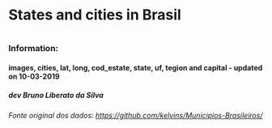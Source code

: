 # States and cities in Brasil
# 
### Information: 
#### images,	cities,	lat,	long,	cod_estate,	state,	uf,	tegion and capital - updated on 10-03-2019


##### dev Bruno Liberato da Silva

###### Fonte original dos dados: https://github.com/kelvins/Municipios-Brasileiros/
